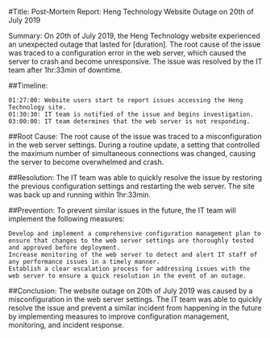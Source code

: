 #Title: Post-Mortem Report: Heng Technology Website Outage on 20th of July 2019

Summary: On 20th of July 2019, the Heng Technology website experienced an unexpected outage that lasted for [duration]. The root cause of the issue was traced to a configuration error in the web server, which caused the server to crash and become unresponsive. The issue was resolved by the IT team after 1hr:33min of downtime.

##Timeline:

    01:27:00: Website users start to report issues accessing the Heng Technology site.
    01:30:30: IT team is notified of the issue and begins investigation.
    03:00:00: IT team determines that the web server is not responding.

##Root Cause:
The root cause of the issue was traced to a misconfiguration in the web server settings. During a routine update, a setting that controlled the maximum number of simultaneous connections was changed, causing the server to become overwhelmed and crash.

##Resolution:
The IT team was able to quickly resolve the issue by restoring the previous configuration settings and restarting the web server. The site was back up and running within 1hr:33min.

##Prevention:
To prevent similar issues in the future, the IT team will implement the following measures:

    Develop and implement a comprehensive configuration management plan to ensure that changes to the web server settings are thoroughly tested and approved before deployment.
    Increase monitoring of the web server to detect and alert IT staff of any performance issues in a timely manner.
    Establish a clear escalation process for addressing issues with the web server to ensure a quick resolution in the event of an outage.

##Conclusion:
The website outage on 20th of July 2019 was caused by a misconfiguration in the web server settings. The IT team was able to quickly resolve the issue and prevent a similar incident from happening in the future by implementing measures to improve configuration management, monitoring, and incident response.
